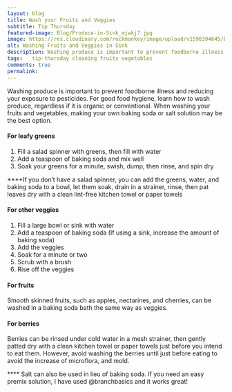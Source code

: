```yaml
---
layout: blog
title: Wash your Fruits and Veggies
subtitle: Tip Thursday
featured-image: Blog/Produce-in-Sink_mjwkj7.jpg
image: https://res.cloudinary.com/rockmonkey/image/upload/v1598394645/Blog/Produce-in-Sink_mjwkj7.jpg
alt: Washing Fruits and Veggies in Sink
description: Washing produce is important to prevent foodborne illness and reducing your exposure to pesticides. For good food hygiene, learn how to wash produce, regardless if it is organic or conventional.
tags:   tip-thursday cleaning fruits vegetables
comments: true
permalink:
---
```

Washing produce is important to prevent foodborne illness and reducing your exposure to pesticides. For good food hygiene, learn how to wash produce, regardless if it is organic or conventional. When washing your fruits and vegetables, making your own baking soda or salt solution may be the best option.

#### For leafy greens
1. Fill a salad spinner with greens, then fill with water
2. Add a teaspoon of baking soda and mix well
3. Soak your greens for a minute, swish, dump, then rinse, and spin dry

****If you don’t have a salad spinner, you can add the greens, water, and baking soda to a bowl, let them soak, drain in a strainer, rinse, then pat leaves dry with a clean lint-free kitchen towel or paper towels                        



#### For other veggies
1. Fill a large bowl or sink with water
2. Add a teaspoon of baking soda (If using a sink, increase the amount of baking soda)</li>
3. Add the veggies
4. Soak for a minute or two
5. Scrub with a brush
6. Rise off the veggies

#### For fruits
Smooth skinned fruits, such as apples, nectarines, and cherries, can be washed in a baking soda bath the same way as veggies.


#### For berries
Berries can be rinsed under cold water in a mesh strainer, then gently patted dry with a clean kitchen towel or paper towels just before you intend to eat them. However, avoid washing the berries until just before eating to avoid the increase of microflora, and mold.

**** Salt can also be used in lieu of baking soda. If you need an easy premix solution, I have used @branchbasics and it works great!

